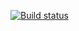 [![Build status](https://ci.appveyor.com/api/projects/status/7dqs9l0y0i2an4o8?svg=true)](https://ci.appveyor.com/project/MrApfel1994/raydemo)